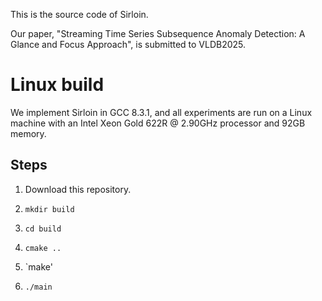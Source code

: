 This is the source code of Sirloin.

Our paper, "Streaming Time Series Subsequence Anomaly Detection: A Glance and Focus Approach", is submitted to VLDB2025.

# Linux build
We implement Sirloin in GCC 8.3.1, and all experiments are run on a Linux machine with an Intel Xeon Gold 622R @ 2.90GHz processor and 92GB memory. 

## Steps
1. Download this repository.

2. `mkdir build`

3. `cd build`

4. `cmake ..`

5. `make'

6. `./main`
